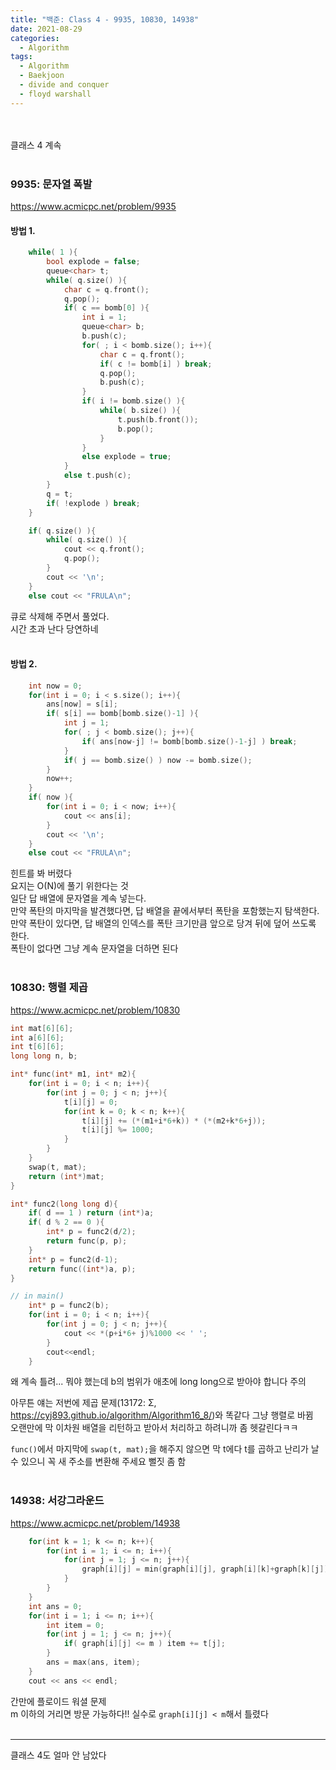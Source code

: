 ```yaml
---
title: "백준: Class 4 - 9935, 10830, 14938"
date: 2021-08-29
categories:
  - Algorithm
tags:
  - Algorithm
  - Baekjoon
  - divide and conquer
  - floyd warshall
---
```


<br></br>
클래스 4 계속
<br></br>

### 9935: 문자열 폭발
https://www.acmicpc.net/problem/9935

#### 방법 1.
```cpp
    while( 1 ){
        bool explode = false;
        queue<char> t;
        while( q.size() ){
            char c = q.front();
            q.pop();
            if( c == bomb[0] ){
                int i = 1;
                queue<char> b;
                b.push(c);
                for( ; i < bomb.size(); i++){
                    char c = q.front();
                    if( c != bomb[i] ) break;
                    q.pop();
                    b.push(c);
                }
                if( i != bomb.size() ){
                    while( b.size() ){
                        t.push(b.front());
                        b.pop();
                    }
                }
                else explode = true;
            }
            else t.push(c);
        }
        q = t;
        if( !explode ) break;
    }

    if( q.size() ){
        while( q.size() ){
            cout << q.front();
            q.pop();
        }
        cout << '\n';
    }
    else cout << "FRULA\n";
```
큐로 삭제해 주면서 풀었다.  
시간 초과 난다 당연하네
<br></br>

#### 방법 2.
```cpp
    int now = 0;
    for(int i = 0; i < s.size(); i++){
        ans[now] = s[i];
        if( s[i] == bomb[bomb.size()-1] ){
            int j = 1;
            for( ; j < bomb.size(); j++){
                if( ans[now-j] != bomb[bomb.size()-1-j] ) break;
            }
            if( j == bomb.size() ) now -= bomb.size();
        }
        now++;
    }
    if( now ){
        for(int i = 0; i < now; i++){
            cout << ans[i];
        }
        cout << '\n';
    }
    else cout << "FRULA\n";
```
힌트를 봐 버렸다  
요지는 O(N)에 풀기 위한다는 것  
일단 답 배열에 문자열을 계속 넣는다.  
만약 폭탄의 마지막을 발견했다면, 답 배열을 끝에서부터 폭탄을 포함했는지 탐색한다.  
만약 폭탄이 있다면, 답 배열의 인덱스를 폭탄 크기만큼 앞으로 당겨 뒤에 덮어 쓰도록 한다.  
폭탄이 없다면 그냥 계속 문자열을 더하면 된다
<br></br>

### 10830: 행렬 제곱
https://www.acmicpc.net/problem/10830
```cpp
int mat[6][6];
int a[6][6];
int t[6][6];
long long n, b;

int* func(int* m1, int* m2){
    for(int i = 0; i < n; i++){
        for(int j = 0; j < n; j++){
            t[i][j] = 0;
            for(int k = 0; k < n; k++){
                t[i][j] += (*(m1+i*6+k)) * (*(m2+k*6+j));
                t[i][j] %= 1000;
            }
        }
    }
    swap(t, mat);
    return (int*)mat;
}

int* func2(long long d){
    if( d == 1 ) return (int*)a;
    if( d % 2 == 0 ){
        int* p = func2(d/2);
        return func(p, p);
    }
    int* p = func2(d-1);
    return func((int*)a, p);
}

// in main()
    int* p = func2(b);
    for(int i = 0; i < n; i++){
        for(int j = 0; j < n; j++){
            cout << *(p+i*6+ j)%1000 << ' ';
        }
        cout<<endl;
    }
```
왜 계속 틀려... 뭐야 했는데 b의 범위가 애초에 long long으로 받아야 합니다 주의

아무튼 얘는 저번에 제곱 문제(13172: Σ, https://cyj893.github.io/algorithm/Algorithm16_8/)와 똑같다 그냥 행렬로 바뀜  
오랜만에 막 이차원 배열을 리턴하고 받아서 처리하고 하려니까 좀 헷갈린다ㅋㅋ  

`func()`에서 마지막에 `swap(t, mat);`을 해주지 않으면 막 t에다 t를 곱하고 난리가 날 수 있으니 꼭 새 주소를 변환해 주세요 뻘짓 좀 함
<br></br>

### 14938: 서강그라운드
https://www.acmicpc.net/problem/14938
```cpp
    for(int k = 1; k <= n; k++){
        for(int i = 1; i <= n; i++){
            for(int j = 1; j <= n; j++){
                graph[i][j] = min(graph[i][j], graph[i][k]+graph[k][j]);
            }
        }
    }
    int ans = 0;
    for(int i = 1; i <= n; i++){
        int item = 0;
        for(int j = 1; j <= n; j++){
            if( graph[i][j] <= m ) item += t[j];
        }
        ans = max(ans, item);
    }
    cout << ans << endl;
```
간만에 플로이드 워셜 문제  
m 이하의 거리면 방문 가능하다!! 실수로 `graph[i][j] < m`해서 틀렸다
<br></br>

---
클래스 4도 얼마 안 남았다
<br></br>
